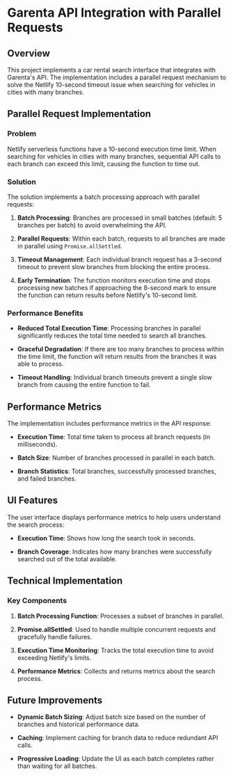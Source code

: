 # Garenta API Integration with Parallel Requests

## Overview

This project implements a car rental search interface that integrates with Garenta's API. The implementation includes a parallel request mechanism to solve the Netlify 10-second timeout issue when searching for vehicles in cities with many branches.

## Parallel Request Implementation

### Problem

Netlify serverless functions have a 10-second execution time limit. When searching for vehicles in cities with many branches, sequential API calls to each branch can exceed this limit, causing the function to time out.

### Solution

The solution implements a batch processing approach with parallel requests:

1. **Batch Processing**: Branches are processed in small batches (default: 5 branches per batch) to avoid overwhelming the API.

2. **Parallel Requests**: Within each batch, requests to all branches are made in parallel using `Promise.allSettled`.

3. **Timeout Management**: Each individual branch request has a 3-second timeout to prevent slow branches from blocking the entire process.

4. **Early Termination**: The function monitors execution time and stops processing new batches if approaching the 8-second mark to ensure the function can return results before Netlify's 10-second limit.

### Performance Benefits

- **Reduced Total Execution Time**: Processing branches in parallel significantly reduces the total time needed to search all branches.

- **Graceful Degradation**: If there are too many branches to process within the time limit, the function will return results from the branches it was able to process.

- **Timeout Handling**: Individual branch timeouts prevent a single slow branch from causing the entire function to fail.

## Performance Metrics

The implementation includes performance metrics in the API response:

- **Execution Time**: Total time taken to process all branch requests (in milliseconds).

- **Batch Size**: Number of branches processed in parallel in each batch.

- **Branch Statistics**: Total branches, successfully processed branches, and failed branches.

## UI Features

The user interface displays performance metrics to help users understand the search process:

- **Execution Time**: Shows how long the search took in seconds.

- **Branch Coverage**: Indicates how many branches were successfully searched out of the total available.

## Technical Implementation

### Key Components

1. **Batch Processing Function**: Processes a subset of branches in parallel.

2. **Promise.allSettled**: Used to handle multiple concurrent requests and gracefully handle failures.

3. **Execution Time Monitoring**: Tracks the total execution time to avoid exceeding Netlify's limits.

4. **Performance Metrics**: Collects and returns metrics about the search process.

## Future Improvements

- **Dynamic Batch Sizing**: Adjust batch size based on the number of branches and historical performance data.

- **Caching**: Implement caching for branch data to reduce redundant API calls.

- **Progressive Loading**: Update the UI as each batch completes rather than waiting for all batches.